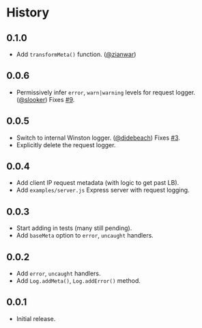 History
=======

## 0.1.0

* Add `transformMeta()` function. ([@zianwar][])

## 0.0.6

* Permissively infer `error`, `warn|warning` levels for request logger. ([@slooker][])
  Fixes [#9](https://github.com/FormidableLabs/express-winston-middleware/issues/9).

## 0.0.5

* Switch to internal Winston logger. ([@didebeach][])
  Fixes [#3](https://github.com/FormidableLabs/express-winston-middleware/issues/3).
* Explicitly delete the request logger.

## 0.0.4

* Add client IP request metadata (with logic to get past LB).
* Add `examples/server.js` Express server with request logging.

## 0.0.3

* Start adding in tests (many still pending).
* Add `baseMeta` option to `error`, `uncaught` handlers.

## 0.0.2

* Add `error`, `uncaught` handlers.
* Add `Log.addMeta()`, `Log.addError()` method.

## 0.0.1

* Initial release.

[@ryan-roemer]: https://github.com/ryan-roemer
[@didebeach]: https://github.com/didebeach
[@slooker]: https://github.com/slooker
[@zianwar]: https://github.com/zianwar
